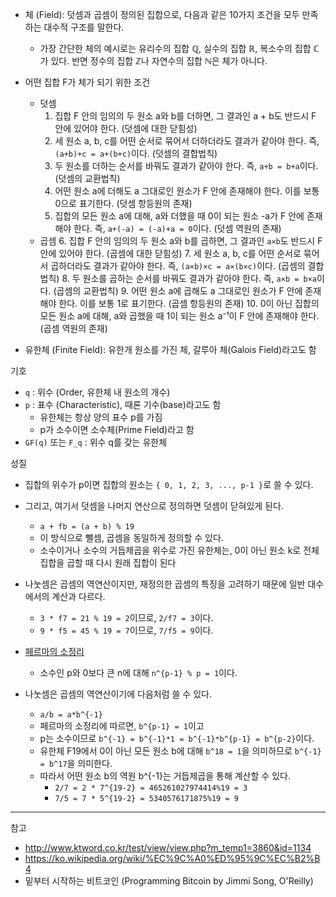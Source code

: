
- 체 (Field): 덧셈과 곱셈이 정의된 집합으로, 다음과 같은 10가지 조건을 모두 만족하는 대수적 구조를 말한다.
  - 가장 간단한 체의 예시로는 유리수의 집합 ℚ, 실수의 집합 ℝ, 복소수의 집합 ℂ가 있다. 반면 정수의 집합 ℤ나 자연수의 집합 ℕ은 체가 아니다.

- 어떤 집합 F가 체가 되기 위한 조건

  - 덧셈
    1. 집합 F 안의 임의의 두 원소 a와 b를 더하면, 그 결과인 a + b도 반드시 F 안에 있어야 한다. (덧셈에 대한 닫힘성)
    2. 세 원소 a, b, c를 어떤 순서로 묶어서 더하더라도 결과가 같아야 한다. 즉, `(a+b)+c = a+(b+c)`이다. (덧셈의 결합법칙)
    3. 두 원소를 더하는 순서를 바꿔도 결과가 같아야 한다. 즉, `a+b = b+a`이다. (덧셈의 교환법칙)
    4. 어떤 원소 a에 더해도 a 그대로인 원소가 F 안에 존재해야 한다. 이를 보통 0으로 표기한다. (덧셈 항등원의 존재)
    5. 집합의 모든 원소 a에 대해, a와 더했을 때 0이 되는 원소 -a가 F 안에 존재해야 한다. 즉, `a+(-a) = (-a)+a = 0`이다. (덧셈 역원의 존재)
  - 곱셈
    6. 집합 F 안의 임의의 두 원소 a와 b를 곱하면, 그 결과인 `a×b`도 반드시 F 안에 있어야 한다. (곱셈에 대한 닫힘성)
    7. 세 원소 a, b, c를 어떤 순서로 묶어서 곱하더라도 결과가 같아야 한다. 즉, `(a×b)×c = a×(b×c)`이다. (곱셈의 결합법칙)
    8. 두 원소를 곱하는 순서를 바꿔도 결과가 같아야 한다. 즉, `a×b = b×a`이다. (곱셈의 교환법칙)
    9. 어떤 원소 a에 곱해도 a 그대로인 원소가 F 안에 존재해야 한다. 이를 보통 1로 표기한다. (곱셈 항등원의 존재)
    10. 0이 아닌 집합의 모든 원소 a에 대해, a와 곱했을 때 1이 되는 원소 a⁻¹이 F 안에 존재해야 한다. (곱셈 역원의 존재)

- 유한체 (Finite Field): 유한개 원소를 가진 체, 갈루아 체(Galois Field)라고도 함

기호

- `q` : 위수 (Order, 유한체 내 원소의 개수)
- `p` : 표수 (Characteristic), 때론 기수(base)라고도 함
  - 유한체는 항상 양의 표수 p를 가짐
  - p가 소수이면 소수체(Prime Field)라고 함
- `GF(q)` 또는 `F_q` : 위수 q를 갖는 유한체

성질

- 집합의 위수가 p이면 집합의 원소는 `{ 0, 1, 2, 3, ..., p-1 }`로 쓸 수 있다.
- 그리고, 여기서 덧셈을 나머지 연산으로 정의하면 덧셈이 닫혀있게 된다.
  - `a + fb = (a + b) % 19`
  - 이 방식으로 뺄셈, 곱셈을 동일하게 정의할 수 있다.
  - 소수이거나 소수의 거듭제곱을 위수로 가진 유한체는, 0이 아닌 원소 k로 전체 집합을 곱할 때 다시 원래 집합이 된다

- 나눗셈은 곱셈의 역연산이지만, 재정의한 곱셈의 특징을 고려하기 때문에 일반 대수에서의 계산과 다르다.
  - `3 * f7 = 21 % 19 = 2`이므로, `2/f7 = 3`이다.
  - `9 * f5 = 45 % 19 = 7`이므로, `7/f5 = 9`이다.
- [페르마의 소정리](https://ko.wikipedia.org/wiki/%ED%8E%98%EB%A5%B4%EB%A7%88%EC%9D%98_%EC%86%8C%EC%A0%95%EB%A6%AC)
  - 소수인 p와 0보다 큰 n에 대해 `n^{p-1} % p = 1`이다.

- 나눗셈은 곱셈의 역연산이기에 다음처럼 쓸 수 있다.
  - `a/b = a*b^{-1}`
  - 페르마의 소정리에 따르면, `b^{p-1} = 1`이고
  - p는 소수이므로 `b^{-1} = b^{-1}*1 = b^{-1}*b^{p-1} = b^{p-2}`이다.
  - 유한체 F19에서 0이 아닌 모든 원소 b에 대해 `b^18 = 1`을 의미하므로 `b^{-1} = b^17`을 의미한다.
  - 따라서 어떤 원소 b의 역원 b^{-1}는 거듭제곱을 통해 계산할 수 있다.
    - `2/7 = 2 * 7^{19-2} = 465261027974414%19 = 3`
    - `7/5 = 7 * 5^{19-2} = 5340576171875%19 = 9`

---
참고

- <http://www.ktword.co.kr/test/view/view.php?m_temp1=3860&id=1134>
- <https://ko.wikipedia.org/wiki/%EC%9C%A0%ED%95%9C%EC%B2%B4>
- 밑부터 시작하는 비트코인 (Programming Bitcoin by Jimmi Song, O'Reilly)
